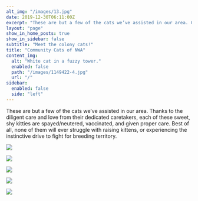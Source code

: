 ```yaml
---
alt_img: "/images/13.jpg"
date: 2019-12-30T06:11:00Z
excerpt: "These are but a few of the cats we’ve assisted in our area. Come take a look!"
layout: "page"
show_in_home_posts: true
show_in_sidebar: false
subtitle: "Meet the colony cats!"
title: "Community Cats of NWA"
content_img:
  alt: "White cat in a fuzzy tower."
  enabled: false
  path: "/images/1149422-4.jpg"
  url: "/"
sidebar:
  enabled: false
  side: "left"
---
```



These are but a few of the cats we’ve assisted in our area. Thanks to the diligent care and love from their dedicated caretakers, each of these sweet, shy kitties are spayed/neutered, vaccinated, and given proper care. Best of all, none of them will ever struggle with raising kittens, or experiencing the instinctive drive to fight for breeding territory.

![](/images/13.jpg)

![](/images/output.jpg)

![](/images/20200504_122008.jpg)

![](/images/21.jpg)

![](/images/23.jpg)